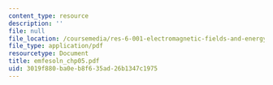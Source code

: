 ```yaml
---
content_type: resource
description: ''
file: null
file_location: /coursemedia/res-6-001-electromagnetic-fields-and-energy-spring-2008/3019f880ba0eb8f635ad26b1347c1975_emfesoln_chp05.pdf
file_type: application/pdf
resourcetype: Document
title: emfesoln_chp05.pdf
uid: 3019f880-ba0e-b8f6-35ad-26b1347c1975
---
```

